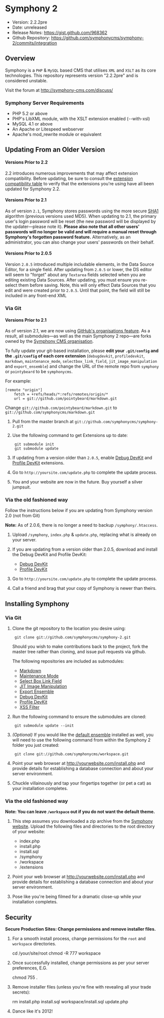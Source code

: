 # Symphony 2 #

- Version: 2.2.2pre
- Date: unreleased
- Release Notes: <https://gist.github.com/968362>
- Github Repository: <https://github.com/symphonycms/symphony-2/commits/integration>


## Overview

Symphony is a `PHP` & `MySQL` based CMS that utilises `XML` and `XSLT` as
its core technologies. This repository represents version "2.2.2pre" and is
considered unstable.

Visit the forum at <http://symphony-cms.com/discuss/>

### Symphony Server Requirements

- PHP 5.2 or above
- PHP's LibXML module, with the XSLT extension enabled (--with-xsl)
- MySQL 4.1 or above
- An Apache or Litespeed webserver
- Apache's mod_rewrite module or equivalent


## Updating From an Older Version

#### Versions Prior to 2.2

2.2 introduces numerous improvements that may affect extension compatibility. 
Before updating, be sure to consult the [extension compatibility table](http://symphony-cms.com/download/extensions/compatibility/) to 
verify that the extensions you're using have all been updated for Symphony 2.2.

#### Versions Prior to 2.1

As of version `2.1`, Symphony stores passwords using the more secure
[SHA1](http://php.net/sha1) algorithm (previous versions used MD5).
When updating to 2.1, the primary user's login password will be reset
(the new password will be displayed by the updater—please note it).
 **Please also note that all other users' passwords will no longer be valid
and will require a manual reset through Symphony's forgotten password feature.**
Alternatively, as an administrator, you can also change your users'
passwords on their behalf.

#### Versions Prior to 2.0.5

Version `2.0.5` introduced multiple includable elements, in the Data Source
Editor, for a single field. After updating from `2.0.5` or lower, the DS
editor will seem to "forget" about any `Textarea` fields selected when you
are editing existing Data Sources. After updating, you must ensure you
re-select them before saving. Note, this will only effect Data Sources that
you edit and were created prior to `2.0.5`. Until that point, the field will
still be included in any front-end XML

### Via Git

#### Versions Prior to 2.1

As of version 2.1, we are now using [GitHub's organisations feature](http://github.com/blog/674-introducing-organizations).
 As a result, all submodules—as well as the main Symphony 2 repo—are forks owned by the
[Symphony CMS organisation](http://github.com/symphonycms/).

To fully update your git-based installation, please **edit your `.git/config`
and the `.git/config` of each core extension** (`debugdevkit`, `profiledevkit`,
`markdown`, `maintenance_mode`, `selectbox_link_field`, `jit_image_manipulation`
and `export_ensemble`) and change the URL of the remote repo from `symphony` or
`pointybeard` to be `symphonycms`.

For example:

	[remote "origin"]
		fetch = +refs/heads/*:refs/remotes/origin/*
		url = git://github.com/pointybeard/markdown.git

Change `git://github.com/pointybeard/markdown.git` to `git://github.com/symphonycms/markdown.git`

1. Pull from the master branch at `git://github.com/symphonycms/symphony-2.git`

2. Use the following command to get Extensions up to date:

		git submodule init
		git submodule update

3. If updating from a version older than `2.0.5`, enable [Debug DevKit](http://github.com/symphonycms/debugdevkit/tree/master) and [Profile DevKit](http://github.com/symphonycms/profiledevkit/tree/master) extensions.

3. Go to `http://yoursite.com/update.php` to complete the update process.

4. You and your website are now in the future. Buy yourself a silver jumpsuit.

### Via the old fashioned way

Follow the instructions below if you are updating from Symphony version 2.0 (not from Git)

**Note:** As of 2.0.6, there is no longer a need to backup `/symphony/.htaccess`.

1. Upload `/symphony`, `index.php` & `update.php`, replacing what is already on your server.

2. If you are updating from a version older than 2.0.5, download and install the Debug DevKit and Profile DevKit:

	- [Debug DevKit](http://github.com/symphonycms/debugdevkit/tree/master)
	- [Profile DevKit](http://github.com/symphonycms/profiledevkit/tree/master)

3. Go to `http://yoursite.com/update.php` to complete the update process.

4. Call a friend and brag that your copy of Symphony is newer than theirs.


## Installing Symphony

### Via Git

1. Clone the git repository to the location you desire using:

		git clone git://github.com/symphonycms/symphony-2.git

	Should you wish to make contributions back to the project, fork the master tree rather than cloning, and issue pull requests via github.

	The following repositories are included as submodules:

	- [Markdown](http://github.com/symphonycms/markdown)
	- [Maintenance Mode](http://github.com/symphonycms/maintenance_mode)
	- [Select Box Link Field](http://github.com/symphonycms/selectbox_link_field)
	- [JIT Image Manipulation](http://github.com/symphonycms/jit_image_manipulation)
	- [Export Ensemble](http://github.com/symphonycms/export_ensemble)
	- [Debug DevKit](http://github.com/symphonycms/debugdevkit/tree/master)
	- [Profile DevKit](http://github.com/symphonycms/profiledevkit/tree/master)
	- [XSS Filter](http://github.com/symphonycms/xssfilter/tree/master)

3. Run the following command to ensure the submodules are cloned:

		git submodule update --init

4. _(Optional)_ If you would like the [default ensemble](http://github.com/symphonycms/workspace/tree) installed as well,
you will need to use the following command from within the Symphony 2 folder you just created:

		git clone git://github.com/symphonycms/workspace.git

5. Point your web browser at <http://yourwebsite.com/install.php> and provide
details for establishing a database connection and about your server environment.

6. Chuckle villainously and tap your fingertips together (or pet a cat) as your installation completes.


### Via the old fashioned way

**Note: You can leave `/workspace` out if you do not want the default theme.**

1. This step assumes you downloaded a zip archive from the [Symphony website](http://symphony-cms.com).
Upload the following files and directories to the root directory of your website:

	- index.php
	- install.php
	- install.sql
	- /symphony
	- /workspace
	- /extensions

2. Point your web browser at <http://yourwebsite.com/install.php> and provide
details for establishing a database connection and about your server environment.

3. Pose like you're being filmed for a dramatic close-up while your installation completes.


## Security

**Secure Production Sites: Change permissions and remove installer files.**

1. For a smooth install process, change permissions for the `root` and `workspace` directories.

	cd /your/site/root
	chmod -R 777 workspace

2. Once successfully installed, change permissions as per your server preferences, E.G.

	chmod 755 .

3. Remove installer files (unless you're fine with revealing all your trade secrets):

	rm install.php install.sql workspace/install.sql update.php

4. Dance like it's 2012!
